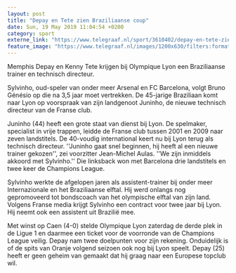 ```yaml
---
layout: post
title: "Depay en Tete zien Braziliaanse coup"
date: Sun, 19 May 2019 11:04:54 +0200
category: sport
externe_link: "https://www.telegraaf.nl/sport/3610402/depay-en-tete-zien-braziliaanse-coup"
feature_image: "https://www.telegraaf.nl/images/1200x630/filters:format(jpeg):quality(80)/cdn-kiosk-api.telegraaf.nl/2ac7a124-7a15-11e9-9938-02d2fb1aa1d7.jpg"
---
```


<p class="intro">Memphis Depay en Kenny Tete krijgen bij Olympique Lyon een Braziliaanse trainer en technisch directeur.</p> <p>Sylvinho, oud-speler van onder meer Arsenal en FC Barcelona, volgt Bruno Génésio op die na 3,5 jaar moet vertrekken. De 45-jarige Braziliaan komt naar Lyon op voorspraak van zijn landgenoot Juninho, de nieuwe technisch directeur van de Franse club.</p><p>Juninho (44) heeft een grote staat van dienst bij Lyon. De spelmaker, specialist in vrije trappen, leidde de Franse club tussen 2001 en 2009 naar zeven landstitels. De 40-voudig international keert nu bij Lyon terug als technisch directeur. ''Juninho gaat snel beginnen, hij heeft al een nieuwe trainer gekozen'', zei voorzitter Jean-Michel Aulas. ''We zijn inmiddels akkoord met Sylvinho.'' Die linksback won met Barcelona drie landstitels en twee keer de Champions League.</p><p>Sylvinho werkte de afgelopen jaren als assistent-trainer bij onder meer Internazionale en het Braziliaanse elftal. Hij werd onlangs nog gepromoveerd tot bondscoach van het olympische elftal van zijn land. Volgens Franse media krijgt Sylvinho een contract voor twee jaar bij Lyon. Hij neemt ook een assistent uit Brazilië mee.</p><p>Met winst op Caen (4-0) stelde Olympique Lyon zaterdag de derde plek in de Ligue 1 en daarmee een ticket voor de voorronde van de Champions League veilig. Depay nam twee doelpunten voor zijn rekening. Onduidelijk is of de spits van Oranje volgend seizoen ook nog bij Lyon speelt. Depay (25) heeft er geen geheim van gemaakt dat hij graag naar een Europese topclub wil.</p>
